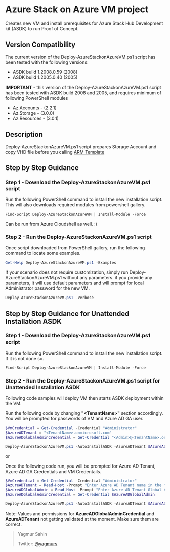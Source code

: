 # Azure Stack on Azure VM project

Creates new VM and install prerequisites for Azure Stack Hub Development kit (ASDK) to run Proof of Concept.

## Version Compatibility

The current version of the Deploy-AzureStackonAzureVM.ps1 script has been tested with the following versions:

* ASDK build 1.2008.0.59 (2008)
* ASDK build 1.2005.0.40 (2005)

**IMPORTANT** - this version of the Deploy-AzureStackonAzureVM.ps1 script has been tested with ASDK build 2008 and 2005, and requires minimum of following PowerShell modules

* Az.Accounts - (2.2.1)
* Az.Storage - (3.0.0)
* Az.Resources - (3.0.1)

## Description

Deploy-AzureStackonAzureVM.ps1 script prepares Storage Account and copy VHD file before you calling [ARM Template](/ARMv2/azuredeploy.json)

## Step by Step Guidance

### Step 1 - Download the Deploy-AzureStackonAzureVM.ps1 script

Run the following PowerShell command to install the new installation script. This will also downloads required modules from powershell gallery.

```powershell
Find-Script Deploy-AzureStackonAzureVM | Install-Module -Force
```

Can be run from Azure Cloudshell as well. :)

### Step 2 - Run the Deploy-AzureStackonAzureVM.ps1 script

Once script downloaded from PowerShell gallery, run the following command to locate some examples. 

```powershell
Get-Help Deploy-AzureStackonAzureVM.ps1 -Examples
```

If your scenario does not require customization, simply run Deploy-AzureStackonAzureVM.ps1 without any parameters.
if you provide any parameters, It will use default parameters and will prompt for local Administrator password for the new VM.

```powershell
Deploy-AzureStackonAzureVM.ps1 -Verbose
```

## Step by Step Guidance for Unattended Installation ASDK

### Step 1 - Download the Deploy-AzureStackonAzureVM.ps1 script

Run the following PowerShell command to install the new installation script. If it is not done so.

```powershell
Find-Script Deploy-AzureStackonAzureVM | Install-Module -Force
```

### Step 2 - Run the Deploy-AzureStackonAzureVM.ps1 script for Unattended Installation ASDK

Following code samples will deploy VM then starts ASDK deployment within the VM.

Run the following code by changing **"\<TenantName>"** section accordingly. You will be prompted for passwords of VM and Azure AD GA user.

```powershell
$VmCredential = Get-Credential -Credential "Administrator"
$AzureADTenant = "<TenantName>.onmicrosoft.com"
$AzureADGlobalAdminCredential = Get-Credential "<Admin>@<TenantName>.onmicrosoft.com" #Make sure this account is Global Admin on the tenant

Deploy-AzureStackonAzureVM.ps1 -AutoInstallASDK -AzureADTenant $AzureADTenant -AzureADGlobalAdminCredential $AzureADTenant -VmCredential $VmCredential -Verbose
```

or

Once the following code run, you will be prompted for Azure AD Tenant, Azure AD GA Credentials and VM Credentails.

```powershell
$VmCredential = Get-Credential -Credential "Administrator"
$AzureADTenant = Read-Host -Prompt "Enter Azure AD Tenant name in the following format: <TenantName>.onmicrosoft.com"
$AzureADGlobalAdmin = Read-Host -Prompt "Enter Azure AD Tenant Global Administrator's UPN in the following format: <Admin>@<TenantName>.onmicrosoft.com"
$AzureADGlobalAdminCredential = Get-Credential $AzureADGlobalAdmin

Deploy-AzureStackonAzureVM.ps1 -AutoInstallASDK -AzureADTenant $AzureADTenant -AzureADGlobalAdminCredential $AzureADTenant -VmCredential $VmCredential -Verbose
```

Note: Values and permissions for **AzureADGlobalAdminCredential** and **AzureADTenant** not getting validated at the moment. Make sure them are correct.

 > Yagmur Sahin
 >
 > Twitter: [@yagmurs](https://twitter.com/yagmurs)
